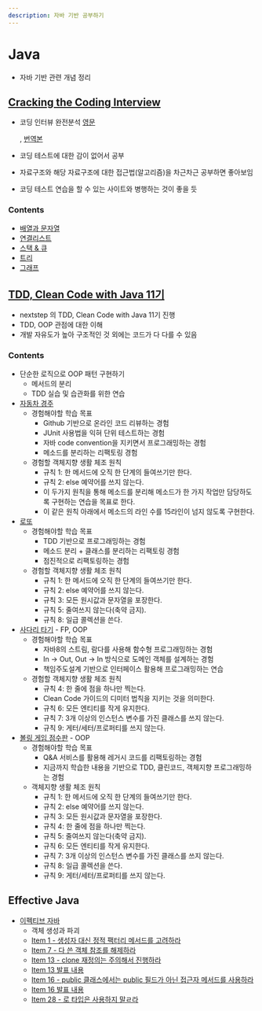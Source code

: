 ```yaml
---
description: 자바 기반 공부하기
---
```


# Java

* 자바 기반 관련 개념 정리

## [Cracking the Coding Interview](cracking_the_coding_interview.md)

* 코딩 인터뷰 완전분석 [영문](https://www.crackingthecodinginterview.com/)

  , [번역본](https://blog.insightbook.co.kr/2017/08/07/%ec%bd%94%eb%94%a9-%ec%9d%b8%ed%84%b0%eb%b7%b0-%ec%99%84%ec%a0%84-%eb%b6%84%ec%84%9d-189%ea%b0%80%ec%a7%80-%ed%94%84%eb%a1%9c%ea%b7%b8%eb%9e%98%eb%b0%8d-%eb%ac%b8%ec%a0%9c%ec%99%80-%ed%95%b4%eb%b2%95/)

* 코딩 테스트에 대한 감이 없어서 공부
* 자료구조와 해당 자료구조에 대한 접근법\(알고리즘\)을 차근차근 공부하면 좋아보임
* 코딩 테스트 연습을 할 수 있는 사이트와 병행하는 것이 좋을 듯

### Contents

* [배열과 문자열](https://github.com/SeokRae/TIL/tree/27b5b8caab8e8306e370774974f989ea83a2b1ca/java/contents/cci/array_string.md)
* [연결리스트](https://github.com/SeokRae/TIL/tree/27b5b8caab8e8306e370774974f989ea83a2b1ca/java/contents/cci/linked_list.md)
* [스택 & 큐](https://github.com/SeokRae/TIL/tree/27b5b8caab8e8306e370774974f989ea83a2b1ca/java/contents/cci/stack_queue.md)
* [트리](https://github.com/SeokRae/TIL/tree/27b5b8caab8e8306e370774974f989ea83a2b1ca/java/contents/cci/tree.md)
* [그래프](https://github.com/SeokRae/TIL/tree/27b5b8caab8e8306e370774974f989ea83a2b1ca/java/contents/cci/graph.md)

## [TDD, Clean Code with Java 11기](tdd/)

* nextstep 의 TDD, Clean Code with Java 11기 진행
* TDD, OOP 관점에 대한 이해
* 개발 자유도가 높아 구조적인 것 외에는 코드가 다 다를 수 있음

### Contents

* 단순한 로직으로 OOP 패턴 구현하기
	* 메서드의 분리
	* TDD 실습 및 습관화를 위한 연습
* [자동차 경주](tdd/racing.md)
	* 경험해야할 학습 목표
		* Github 기반으로 온라인 코드 리뷰하는 경험
		* JUnit 사용법을 익혀 단위 테스트하는 경험
		* 자바 code convention을 지키면서 프로그래밍하는 경험
		* 메소드를 분리하는 리팩토링 경험
	* 경험할 객체지향 생활 체조 원칙
		* 규칙 1: 한 메서드에 오직 한 단계의 들여쓰기만 한다.
		* 규칙 2: else 예약어를 쓰지 않는다.
		* 이 두가지 원칙을 통해 메소드를 분리해 메소드가 한 가지 작업만 담당하도록 구현하는 연습을 목표로 한다.
		* 이 같은 원칙 아래에서 메소드의 라인 수를 15라인이 넘지 않도록 구현한다.
* [로또](tdd/lotto.md)
	* 경험해야할 학습 목표
		* TDD 기반으로 프로그래밍하는 경험
		* 메소드 분리 + 클래스를 분리하는 리팩토링 경험
		* 점진적으로 리팩토링하는 경험
	* 경험할 객체지향 생활 체조 원칙
		* 규칙 1: 한 메서드에 오직 한 단계의 들여쓰기만 한다.
		* 규칙 2: else 예약어를 쓰지 않는다.
		* 규칙 3: 모든 원시값과 문자열을 포장한다.
		* 규칙 5: 줄여쓰지 않는다\(축약 금지\).
		* 규칙 8: 일급 콜렉션을 쓴다.
* [사다리 타기](tdd/ladder.md) - FP, OOP
	* 경험해야할 학습 목표
		* 자바8의 스트림, 람다를 사용해 함수형 프로그래밍하는 경험
		* In -&gt; Out, Out -&gt; In 방식으로 도메인 객체를 설계하는 경험
		* 책임주도설계 기반으로 인터페이스 활용해 프로그래밍하는 연습
	* 경험할 객체지향 생활 체조 원칙
		* 규칙 4: 한 줄에 점을 하나만 찍는다.
		* Clean Code 가이드의 디미터 법칙을 지키는 것을 의미한다.
		* 규칙 6: 모든 엔티티를 작게 유지한다.
		* 규칙 7: 3개 이상의 인스턴스 변수를 가진 클래스를 쓰지 않는다.
		* 규칙 9: 게터/세터/프로퍼티를 쓰지 않는다.
* [볼링 게임 점수판](tdd/bowling.md) - OOP
	* 경험해야할 학습 목표
		* Q&A 서비스를 활용해 레거시 코드를 리팩토링하는 경험
		* 지금까지 학습한 내용을 기반으로 TDD, 클린코드, 객체지향 프로그래밍하는 경험
	* 객체지향 생활 체조 원칙
		* 규칙 1: 한 메서드에 오직 한 단계의 들여쓰기만 한다.
		* 규칙 2: else 예약어를 쓰지 않는다.
		* 규칙 3: 모든 원시값과 문자열을 포장한다.
		* 규칙 4: 한 줄에 점을 하나만 찍는다.
		* 규칙 5: 줄여쓰지 않는다\(축약 금지\).
		* 규칙 6: 모든 엔티티를 작게 유지한다.
		* 규칙 7: 3개 이상의 인스턴스 변수를 가진 클래스를 쓰지 않는다.
		* 규칙 8: 일급 콜렉션을 쓴다.
		* 규칙 9: 게터/세터/프로퍼티를 쓰지 않는다.

## Effective Java

* [이펙티브 자바](effactive/)
	* 객체 생성과 파괴
	* [Item 1 - 생성자 대신 정적 팩터리 메서드를 고려하라](https://github.com/SeokRae/TIL/tree/a4b39a9f4d4d80d2e9422187995f991dd679db49/java/contents/effactive/item_1.md)
	* [Item 7 - 다 쓴 객체 참조를 해제하라](effactive/item_7.md)
	* [Item 13 - clone 재정의는 주의해서 진행하라](effactive/item_13.md)
	* [Item 13 발표 내용](effactive/item13/item_13_mystyle.md)
	* [Item 16 - public 클래스에서는 public 필드가 아닌 접근자 메서드를 사용하라](effactive/item_16.md)
	* [Item 16 발표 내용](effactive/item16/item_16_ppt.md)
	* [Item 28 - 로 타입은 사용하지 말ㄹ라](effactive/item_28.md)
